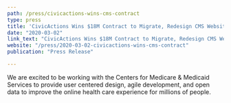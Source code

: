 ```yaml
---
path: /press/civicactions-wins-cms-contract
type: press
title: 'CivicActions Wins $18M Contract to Migrate, Redesign CMS Websites'
date: "2020-03-02"
link_text: "CivicActions Wins $18M Contract to Migrate, Redesign CMS Websites"
website: "/press/2020-03-02-civicactions-wins-cms-contract"
publication: "Press Release"

---
```


We are excited to be working with the Centers for Medicare & Medicaid Services to provide user centered design, agile development, and open data to improve the online health care experience for millions of people.
